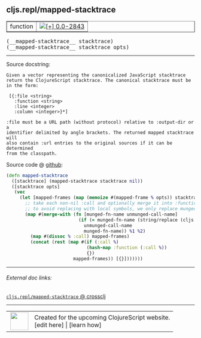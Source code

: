## cljs.repl/mapped-stacktrace



 <table border="1">
<tr>
<td>function</td>
<td><a href="https://github.com/cljsinfo/cljs-api-docs/tree/0.0-2843"><img valign="middle" alt="[+] 0.0-2843" title="Added in 0.0-2843" src="https://img.shields.io/badge/+-0.0--2843-lightgrey.svg"></a> </td>
</tr>
</table>


 <samp>
(__mapped-stacktrace__ stacktrace)<br>
</samp>
 <samp>
(__mapped-stacktrace__ stacktrace opts)<br>
</samp>

---





Source docstring:

```
Given a vector representing the canonicalized JavaScript stacktrace
return the ClojureScript stacktrace. The canonical stacktrace must be
in the form:

 [{:file <string>
   :function <string>
   :line <integer>
   :column <integer>}*]

:file must be a URL path (without protocol) relative to :output-dir or a
identifier delimited by angle brackets. The returned mapped stacktrace will
also contain :url entries to the original sources if it can be determined
from the classpath.
```


Source code @ [github](https://github.com/clojure/clojurescript/blob/r1.7.122/src/main/clojure/cljs/repl.cljc#L311-L339):

```clj
(defn mapped-stacktrace
  ([stacktrace] (mapped-stacktrace stacktrace nil))
  ([stacktrace opts]
   (vec
     (let [mapped-frames (map (memoize #(mapped-frame % opts)) stacktrace)]
       ;; take each non-nil :call and optionally merge it into :function one-level up
       ;; to avoid replacing with local symbols, we only replace munged name if we can munge call symbol back to it
       (map #(merge-with (fn [munged-fn-name unmunged-call-name]
                           (if (= munged-fn-name (string/replace (cljs.compiler/munge unmunged-call-name) "." "$"))
                             unmunged-call-name
                             munged-fn-name)) %1 %2)
         (map #(dissoc % :call) mapped-frames)
         (concat (rest (map #(if (:call %)
                              (hash-map :function (:call %))
                              {})
                         mapped-frames)) [{}]))))))
```

<!--
Repo - tag - source tree - lines:

 <pre>
clojurescript @ r1.7.122
└── src
    └── main
        └── clojure
            └── cljs
                └── <ins>[repl.cljc:311-339](https://github.com/clojure/clojurescript/blob/r1.7.122/src/main/clojure/cljs/repl.cljc#L311-L339)</ins>
</pre>

-->

---



###### External doc links:

[`cljs.repl/mapped-stacktrace` @ crossclj](http://crossclj.info/fun/cljs.repl/mapped-stacktrace.html)<br>

---

 <table>
<tr><td>
<img valign="middle" align="right" width="48px" src="http://i.imgur.com/Hi20huC.png">
</td><td>
Created for the upcoming ClojureScript website.<br>
[edit here] | [learn how]
</td></tr></table>

[edit here]:https://github.com/cljsinfo/cljs-api-docs/blob/master/cljsdoc/cljs.repl/mapped-stacktrace.cljsdoc
[learn how]:https://github.com/cljsinfo/cljs-api-docs/wiki/cljsdoc-files

<!--

This information was too distracting to show to readers, but I'll leave it
commented here since it is helpful to:

- pretty-print the data used to generate this document
- and show how to retrieve that data



The API data for this symbol:

```clj
{:ns "cljs.repl",
 :name "mapped-stacktrace",
 :signature ["[stacktrace]" "[stacktrace opts]"],
 :history [["+" "0.0-2843"]],
 :type "function",
 :full-name-encode "cljs.repl/mapped-stacktrace",
 :source {:code "(defn mapped-stacktrace\n  ([stacktrace] (mapped-stacktrace stacktrace nil))\n  ([stacktrace opts]\n   (vec\n     (let [mapped-frames (map (memoize #(mapped-frame % opts)) stacktrace)]\n       ;; take each non-nil :call and optionally merge it into :function one-level up\n       ;; to avoid replacing with local symbols, we only replace munged name if we can munge call symbol back to it\n       (map #(merge-with (fn [munged-fn-name unmunged-call-name]\n                           (if (= munged-fn-name (string/replace (cljs.compiler/munge unmunged-call-name) \".\" \"$\"))\n                             unmunged-call-name\n                             munged-fn-name)) %1 %2)\n         (map #(dissoc % :call) mapped-frames)\n         (concat (rest (map #(if (:call %)\n                              (hash-map :function (:call %))\n                              {})\n                         mapped-frames)) [{}]))))))",
          :title "Source code",
          :repo "clojurescript",
          :tag "r1.7.122",
          :filename "src/main/clojure/cljs/repl.cljc",
          :lines [311 339]},
 :full-name "cljs.repl/mapped-stacktrace",
 :docstring "Given a vector representing the canonicalized JavaScript stacktrace\nreturn the ClojureScript stacktrace. The canonical stacktrace must be\nin the form:\n\n [{:file <string>\n   :function <string>\n   :line <integer>\n   :column <integer>}*]\n\n:file must be a URL path (without protocol) relative to :output-dir or a\nidentifier delimited by angle brackets. The returned mapped stacktrace will\nalso contain :url entries to the original sources if it can be determined\nfrom the classpath."}

```

Retrieve the API data for this symbol:

```clj
;; from Clojure REPL
(require '[clojure.edn :as edn])
(-> (slurp "https://raw.githubusercontent.com/cljsinfo/cljs-api-docs/catalog/cljs-api.edn")
    (edn/read-string)
    (get-in [:symbols "cljs.repl/mapped-stacktrace"]))
```

-->
